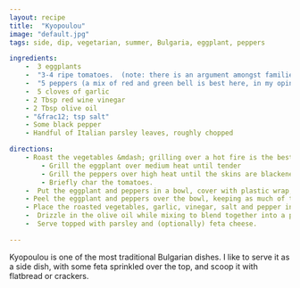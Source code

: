 ```yaml
---
layout: recipe
title:  "Kyopoulou"
image: "default.jpg"
tags: side, dip, vegetarian, summer, Bulgaria, eggplant, peppers

ingredients:
    -  3 eggplants
    -  "3-4 ripe tomatoes.  (note: there is an argument amongst families about whether there should be tomatoes in kyopoulou)"
    -  "5 peppers (a mix of red and green bell is best here, in my opinion)"
    -  5 cloves of garlic
    - 2 Tbsp red wine vinegar
    - 2 Tbsp olive oil
    - "&frac12; tsp salt"
    - Some black pepper
    - Handful of Italian parsley leaves, roughly chopped

directions:
    - Roast the vegetables &mdash; grilling over a hot fire is the best way to do it.
        - Grill the eggplant over medium heat until tender
        - Grill the peppers over high heat until the skins are blackened all over
        - Briefly char the tomatoes.
    -  Put the eggplant and peppers in a bowl, cover with plastic wrap, and let sit in their own steam as they cool (this makes them easier to peel)
    - Peel the eggplant and peppers over the bowl, keeping as much of the juice as possible in the bowl. (it's got a ton of flavor!)
    - Place the roasted vegetables, garlic, vinegar, salt and pepper in a food processor or blender. Blend until a smooth mixture.
    -  Drizzle in the olive oil while mixing to blend together into a paste
    -  Serve topped with parsley and (optionally) feta cheese.

---
```


Kyopoulou is one of the most traditional Bulgarian dishes.  I like to serve it as a side dish, with some feta sprinkled over the top, and scoop it with flatbread or crackers.
